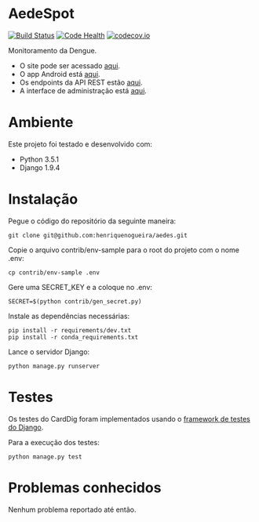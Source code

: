 AedeSpot
========
[![Build Status](https://travis-ci.org/henriquenogueira/aedes.svg?branch=master)](https://travis-ci.org/henriquenogueira/aedes)
[![Code Health](https://landscape.io/github/henriquenogueira/aedes/master/landscape.svg?style=flat)](https://landscape.io/github/henriquenogueira/aedes/master)
[![codecov.io](https://codecov.io/github/henriquenogueira/aedes/coverage.svg?branch=master)](https://codecov.io/github/henriquenogueira/aedes?branch=master)

Monitoramento da Dengue.

* O site pode ser acessado [aqui](http://aedespot.herokuapp.com/).
* O app Android está [aqui](https://s3-sa-east-1.amazonaws.com/aedespot/bin/Aedespot.apk).
* Os endpoints da API REST estão [aqui](http://aedespot.herokuapp.com/api/).
* A interface de administração está [aqui](http://aedespot.herokuapp.com/admin/).

Ambiente
========

Este projeto foi testado e desenvolvido com:
* Python 3.5.1
* Django 1.9.4

Instalação
==========

Pegue o código do repositório da seguinte maneira:

    git clone git@github.com:henriquenogueira/aedes.git

Copie o arquivo contrib/env-sample para o root do projeto com o nome .env:

    cp contrib/env-sample .env

Gere uma SECRET_KEY e a coloque no .env:

    SECRET=$(python contrib/gen_secret.py)

Instale as dependências necessárias:

    pip install -r requirements/dev.txt
    pip install -r conda_requirements.txt

Lance o servidor Django:

    python manage.py runserver

Testes
======

Os testes do CardDig foram implementados usando o
[framework de testes do Django](https://docs.djangoproject.com/en/1.9/topics/testing/overview/).

Para a execução dos testes:

    python manage.py test

Problemas conhecidos
====================

Nenhum problema reportado até então.
